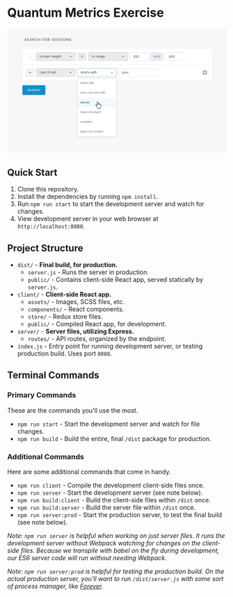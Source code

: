 # Quantum Metrics Exercise

![Project Screenshot](https://raw.githubusercontent.com/themeblvd/qm-challenge/master/screenshot.png)

## Quick Start

1. Clone this repository.
2. Install the dependencies by running `npm install`.
3. Run `npm run start` to start the development server and watch for changes.
4. View development server in your web browser at `http://localhost:8080`.

## Project Structure

* `dist/` - **Final build, for production.**
    * `server.js` - Runs the server in production.
    * `public/` - Contains client-side React app, served statically by `server.js`.
* `client/` - **Client-side React app.**
    * `assets/` - Images, SCSS files, etc.
    * `components/` - React components.
    * `store/` - Redux store files.
    * `public/` - Compiled React app, for development.
* `server/` - **Server files, utilizing Express.**
    * `routes/` -  API routes, organized by the endpoint.
* `index.js` - Entry point for running development server, or testing production build. Uses port `8080`.

## Terminal Commands

### Primary Commands

These are the commands you'll use the most.

* `npm run start` - Start the development server and watch for file changes.
* `npm run build` - Build the entire, final `/dist` package for production.

### Additional Commands

Here are some additional commands that come in handy.

* `npm run client` - Compile the development client-side files once.
* `npm run server` - Start the development server (see note below).
* `npm run build:client` - Build the client-side files within `/dist` once.
* `npm run build:server` - Build the server file within `/dist` once.
* `npm run server:prod` - Start the production server, to test the final build (see note below).

*Note: `npm run server` is helpful when working on just server files. It runs the development server without Webpack watching for changes on the client-side files. Because we transpile with babel on the fly during development, our ES6 server code will run without needing Webpack.*

*Note: `npm run server:prod` is helpful for testing the production build. On the actual production server, you'll want to run `/dist/server.js` with some sort of process manager, like [Forever](https://expressjs.com/en/advanced/pm.html#forever).*
